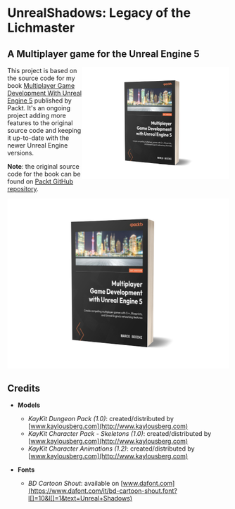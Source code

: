 # UnrealShadows: Legacy of the Lichmaster

## A Multiplayer game for the Unreal Engine 5

<a href="https://www.packtpub.com/product/multiplayer-game-development-with-unreal-engine-5/9781803232874"><img src="https://github.com/marcosecchi/unrealshadows-ltol/blob/project-master/book_cover.png" alt="Multiplayer Game Development with Unreal Engine 5" height="256px" align="right"></a>

This project is based on the source code for my book [Multiplayer Game Development With Unreal Engine 5](https://www.amazon.com/Multiplayer-Game-Development-Unreal-Engine-ebook/dp/B0C85W64H2/) published by Packt.
It's an ongoing project adding more features to the original source code and keeping it up-to-date with the newer Unreal Engine versions.

**Note**: the original source code for the book can be found on [Packt GitHub repository](https://github.com/PacktPublishing/Multiplayer-Game-Development-with-Unreal-Engine-5).

![Book cover](https://github.com/marcosecchi/unrealshadows-ltol/blob/project-master/book_cover.png)

## Credits

* **Models**
  * _KayKit Dungeon Pack (1.0)_: created/distributed by [www.kaylousberg.com](http://www.kaylousberg.com)
  * _KayKit Character Pack - Skeletons (1.0)_: created/distributed by [www.kaylousberg.com](http://www.kaylousberg.com)
  * _KayKit Character Animations (1.2)_: created/distributed by [www.kaylousberg.com](http://www.kaylousberg.com)

* **Fonts**
  * _BD Cartoon Shout_: available on [www.dafont.com](https://www.dafont.com/it/bd-cartoon-shout.font?l[]=10&l[]=1&text=Unreal+Shadows)

